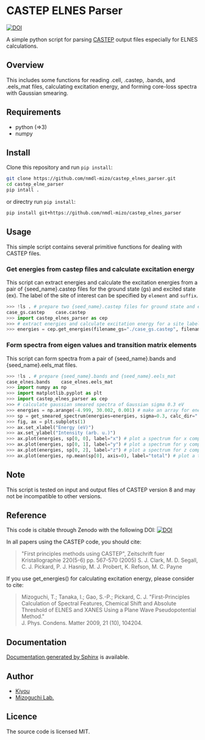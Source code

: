 # CASTEP ELNES Parser

[![DOI](https://zenodo.org/badge/433655152.svg)](https://zenodo.org/badge/latestdoi/433655152)

A simple python script for parsing [CASTEP](http://www.castep.org/) output files especially for ELNES calculations.

## Overview

This includes some functions for reading .cell, .castep, .bands, and .eels_mat files, calculating excitation energy, and forming core-loss spectra with Gaussian smearing.

## Requirements

- python (=>3)
- numpy

## Install

Clone this repository and run `pip install`:

``` bash
git clone https://github.com/nmdl-mizo/castep_elnes_parser.git
cd castep_elne_parser
pip intall .
```

or directry run `pip install`:

``` bash
pip install git+https://github.com/nmdl-mizo/castep_elnes_parser
```

## Usage

This simple script contains several primitive functions for dealing with CASTEP files.

### Get energies from castep files and calculate excitation energy

This script can extract energies and calculate the excitation energies from a pair of {seed_name}.castep files for the ground state (gs) and excited state (ex).
The label of the site of interest can be specified by `element` and `suffix`.

``` python
>>> !ls . # prepare two {seed_name}.castep files for ground state and excitated state
case_gs.castep    case.castep
>>> import castep_elnes_parser as cep
>>> # extract energies and calculate excitation energy for a site labelled as "C:ex"
>>> energies = cep.get_energies(filename_gs="./case_gs.castep", filename_ex="./case.castep", element="C", suffix=":ex")
```

### Form spectra from eigen values and transition matrix elements

This script can form spectra from a pair of {seed_name}.bands and {seed_name}.eels_mat files.

``` python
>>> !ls . # prepare {seed_name}.bands and {seed_name}.eels_mat
case_elnes.bands    case_elnes.eels_mat
>>> import numpy as np
>>> import matplotlib.pyplot as plt
>>> import castep_elnes_parser as cep
>>> # calculate gaussian smeared spectra of Gaussian sigma 0.3 eV
>>> energies = np.arange(-4.999, 30.002, 0.001) # make an array for energies with a desired range and resolution
>>> sp = get_smeared_spectrum(energies=energies, sigma=0.3, calc_dir=".", seed_name="case_elnes") # parse and make spectra by gaussian smearing with sigma
>>> fig, ax = plt.subplots(1)
>>> ax.set_xlabel("Energy (eV)")
>>> ax.set_ylabel("Intensity (arb. u.)")
>>> ax.plot(energies, sp[0, 0], label="x") # plot a spectrum for x component of the 1st core projection
>>> ax.plot(energies, sp[0, 1], label="y") # plot a spectrum for y component of the 1st core projection
>>> ax.plot(energies, sp[0, 2], label="z") # plot a spectrum for z component of the 1st core projection
>>> ax.plot(energies, np.mean(sp[0], axis=0), label="total") # plot a total spectrum of the 1st core projection
```

## Note

This script is tested on input and output files of CASTEP version 8 and may not be incompatible to other versions.

## Reference

This code is citable through Zenodo with the following DOI: [![DOI](https://zenodo.org/badge/433655152.svg)](https://zenodo.org/badge/latestdoi/433655152)

In all papers using the CASTEP code, you should cite:
> "First principles methods using CASTEP",
> Zeitschrift fuer Kristallographie 220(5-6) pp. 567-570 (2005)
> S. J. Clark, M. D. Segall, C. J. Pickard, P. J. Hasnip, M. J. Probert, K. Refson, M. C. Payne

If you use get_energies() for calculating excitation energy, please consider to cite:
> Mizoguchi, T.; Tanaka, I.; Gao, S.-P.; Pickard, C. J.
> "First-Principles Calculation of Spectral Features, Chemical Shift and Absolute Threshold of ELNES and XANES Using a Plane Wave Pseudopotential Method." \
> J. Phys. Condens. Matter 2009, 21 (10), 104204.

## Documentation

[Documentation generated by Sphinx](https://nmdl-mizo.github.io/castep_elnes_parser/index.html) is available.

## Author

- [Kiyou](https://github.com/kiyou)
- [Mizoguchi Lab.](https://github.com/nmdl-mizo)

## Licence

The source code is licensed MIT.
